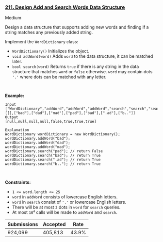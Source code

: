 ### [211. Design Add and Search Words Data Structure](https://leetcode.com/problems/design-add-and-search-words-data-structure/)

Medium

Design a data structure that supports adding new words and finding if a string matches any previously added string.

Implement the `` WordDictionary `` class:

*   `` WordDictionary() `` Initializes the object.
*   `` void addWord(word) `` Adds `` word `` to the data structure, it can be matched later.
*   `` bool search(word) `` Returns `` true `` if there is any string in the data structure that matches `` word `` or `` false `` otherwise. `` word `` may contain dots `` '.' `` where dots can be matched with any letter.

 

__Example:__

```
Input
["WordDictionary","addWord","addWord","addWord","search","search","search","search"]
[[],["bad"],["dad"],["mad"],["pad"],["bad"],[".ad"],["b.."]]
Output
[null,null,null,null,false,true,true,true]

Explanation
WordDictionary wordDictionary = new WordDictionary();
wordDictionary.addWord("bad");
wordDictionary.addWord("dad");
wordDictionary.addWord("mad");
wordDictionary.search("pad"); // return False
wordDictionary.search("bad"); // return True
wordDictionary.search(".ad"); // return True
wordDictionary.search("b.."); // return True
```

 

__Constraints:__

*   `` 1 <= word.length <= 25 ``
*   `` word `` in `` addWord `` consists of lowercase English letters.
*   `` word `` in `` search `` consist of `` '.' `` or lowercase English letters.
*   There will be at most `` 3 `` dots in `` word `` for `` search `` queries.
*   At most <code>10<sup>4</sup></code> calls will be made to `` addWord `` and `` search ``.

| Submissions    | Accepted     | Rate   |
| -------------- | ------------ | ------ |
| 924,099 | 405,813 | 43.9% |